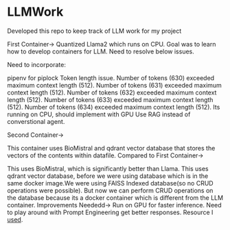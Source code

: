 # LLMWork

Developed this repo to keep track of LLM work for my project

First Container-> Quantized Llama2 which runs on CPU. Goal was to learn how to develop containers for LLM. Need to resolve below issues.

Need to incorporate:

pipenv for piplock
Token length issue. Number of tokens (630) exceeded maximum context length (512). Number of tokens (631) exceeded maximum context length (512). Number of tokens (632) exceeded maximum context length (512). Number of tokens (633) exceeded maximum context length (512). Number of tokens (634) exceeded maximum context length (512).
Its running on CPU, should implement with GPU
Use RAG instead of converstional agent.

Second Container->

This container uses BioMistral and qdrant vector database that stores the vectors of the contents within datafile. Compared to First Container->

This uses BioMistral, which is significantly better than Llama.
This uses qdrant vector database, before we were using database which is in the same docker image.We were using FAISS Indexed database(so no CRUD operations were possible). But now we can perform CRUD operations on the database because its a docker container which is different from the LLM container. Improvements Neededd->
Run on GPU for faster inference.
Need to play around with Prompt Engineering get better responses. Resource I [used](https://www.youtube.com/watch?v=A_m3tCqdts4).
